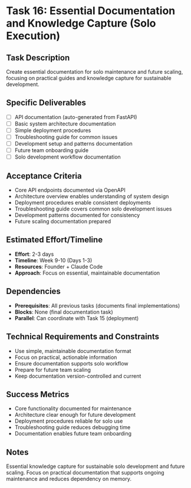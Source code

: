 # Task 16: Essential Documentation and Knowledge Capture (Solo Execution)

## Task Description
Create essential documentation for solo maintenance and future scaling, focusing on practical guides and knowledge capture for sustainable development.

## Specific Deliverables
- [ ] API documentation (auto-generated from FastAPI)
- [ ] Basic system architecture documentation
- [ ] Simple deployment procedures
- [ ] Troubleshooting guide for common issues
- [ ] Development setup and patterns documentation
- [ ] Future team onboarding guide
- [ ] Solo development workflow documentation

## Acceptance Criteria
- Core API endpoints documented via OpenAPI
- Architecture overview enables understanding of system design
- Deployment procedures enable consistent deployments
- Troubleshooting guide covers common solo development issues
- Development patterns documented for consistency
- Future scaling documentation prepared

## Estimated Effort/Timeline
- **Effort**: 2-3 days
- **Timeline**: Week 9-10 (Days 1-3)
- **Resources**: Founder + Claude Code
- **Approach**: Focus on essential, maintainable documentation

## Dependencies
- **Prerequisites**: All previous tasks (documents final implementations)
- **Blocks**: None (final documentation task)
- **Parallel**: Can coordinate with Task 15 (deployment)

## Technical Requirements and Constraints
- Use simple, maintainable documentation format
- Focus on practical, actionable information
- Ensure documentation supports solo workflow
- Prepare for future team scaling
- Keep documentation version-controlled and current

## Success Metrics
- Core functionality documented for maintenance
- Architecture clear enough for future development
- Deployment procedures reliable for solo use
- Troubleshooting guide reduces debugging time
- Documentation enables future team onboarding

## Notes
Essential knowledge capture for sustainable solo development and future scaling. Focus on practical documentation that supports ongoing maintenance and reduces dependency on memory.